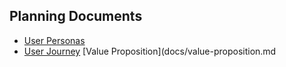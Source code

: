 ## Planning Documents

- [User Personas](docs/user-personas.md)
- [User Journey](docs/user-journey.md)
 [Value Proposition](docs/value-proposition.md
